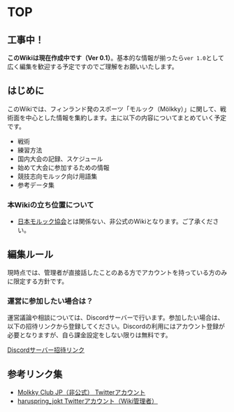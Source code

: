 # TOP

## 工事中！

**このWikiは現在作成中です（Ver 0.1）**。基本的な情報が揃ったら`ver 1.0`として広く編集を歓迎する予定ですのでご理解をお願いいたします。

## はじめに

このWikiでは、フィンランド発のスポーツ「モルック（Mölkky）」に関して、戦術面を中心とした情報を集約します。主に以下の内容についてまとめていく予定です。

- 戦術
- 練習方法
- 国内大会の記録、スケジュール
- 始めて大会に参加するための情報
- 競技志向モルック向け用語集
- 参考データ集

### 本Wikiの立ち位置について

- [日本モルック協会](https://molkky.jp/)とは関係ない、非公式のWikiとなります。ご了承ください。

## 編集ルール

現時点では、管理者が直接話したことのある方でアカウントを持っている方のみに限定する方針です。

### 運営に参加したい場合は？

運営議論や相談については、Discordサーバーで行います。参加したい場合は、以下の招待リンクから登録してください。Discordの利用にはアカウント登録が必要となりますが、自ら課金設定をしない限りは無料です。

[Discordサーバー招待リンク](https://discord.gg/Ydsa2mG)

## 参考リンク集

- [Molkky Club JP（非公式） Twitterアカウント](https://twitter.com/molkkyclubjp)
- [haruspring_jokt Twitterアカウント（Wiki管理者）](https://twitter.com/haruspting_jokt)
